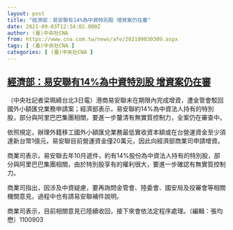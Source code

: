 ```yaml
---
layout: post
title: "經濟部：易安聯有14%為中資特別股 增資案仍在審"
date: 2021-09-03T12:34:02.000Z
author: (臺)中央社CNA
from: https://www.cna.com.tw/news/afe/202109030309.aspx
tags: [ (臺)中央社CNA ]
categories: [ (臺)中央社CNA ]
---
```

<!--1630672442000-->
[經濟部：易安聯有14%為中資特別股 增資案仍在審](https://www.cna.com.tw/news/afe/202109030309.aspx)
------

<div>
<div></div><div class="paragraph"><p>（中央社記者梁珮綺台北3日電）港商易安聯未在期限內完成增資，遭金管會駁回國外小額匯兌業務申請案；經濟部表示，易安聯約14%為中資法人持有的特別股，部分與阿里巴巴集團相關，要進一步釐清有無實質控制力，全案仍在審查中。</p><p>依照規定，辦理外籍移工國外小額匯兌業務最低實收資本額或在台營運資金至少須達新台幣1億元，易安聯目前營運資金僅20萬元，因此向經濟部商業司申請增資。</p><p>商業司表示，易安聯去年10月遞件，約有14%股份為中資法人持有的特別股，部分與阿里巴巴集團相關，由於特別股享有的權利很大，要進一步確認有無實質控制力。</p><p>商業司指出，因涉及中資疑慮，要再詢問金管會、陸委會、國安局及投審會等相關機關意見，過程中也有請易安聯補件說明。</p><p>商業司表示，目前相關意見已陸續收回，接下來會依法定程序處理。（編輯：張均懋）1100903</p></div>
</div>
